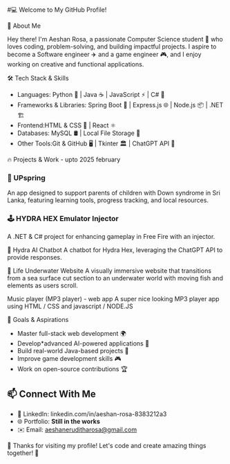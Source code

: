 #💻 Welcome to My GitHub Profile!

👋 About Me

Hey there! I'm Aeshan Rosa, a passionate Computer Science student 🚀 who loves coding, problem-solving, and building impactful projects. I aspire to become a  Software engineer ✈️ and a game engineer 🎮, and I enjoy working on creative and functional applications.

 🛠️ Tech Stack & Skills

- Languages: Python 🐍 | Java ☕ | JavaScript ⚡ | C# 🎯
- Frameworks & Libraries: Spring Boot 🌱 | Express.js 🌐 | Node.js 📦 | .NET 🏗️
- Frontend:HTML & CSS 🎨 | React ⚛️
- Databases: MySQL 🛢️ | Local File Storage 📂
- Other Tools:Git & GitHub 🖥️ | Tkinter 🏛️ | ChatGPT API 🤖

 🔥 Projects & Work - upto 2025 february

### 🧩 UPspring
An app designed to support parents of children with Down syndrome in Sri Lanka, featuring learning tools, progress tracking, and local resources.

### 🕹️ HYDRA HEX Emulator Injector
A .NET & C# project for enhancing gameplay in Free Fire with an injector.

 🤖 Hydra AI Chatbot
A chatbot for Hydra Hex, leveraging the ChatGPT API to provide responses.

 🌊 Life Underwater Website
A visually immersive website that transitions from a sea surface cut section to an underwater world with moving fish and elements as users scroll.

Music player (MP3 player) - web app 
A super nice looking MP3 player app using HTML / CSS and javascript / NODE.JS 

🎯 Goals & Aspirations
- Master full-stack web development 🌍
- Develop*advanced AI-powered applications 🤖
- Build real-world Java-based projects 🔧
- Improve game development skills 🎮
- Work on open-source contributions 🏆

## 📫 Connect With Me
- 💼 LinkedIn: linkedin.com/in/aeshan-rosa-8383212a3
- 🌐 Portfolio: **Still in the works**
- ✉️ Email: aeshaneruditharosa@gmail.com

💖 Thanks for visiting my profile! Let's code and create amazing things together! 🚀


